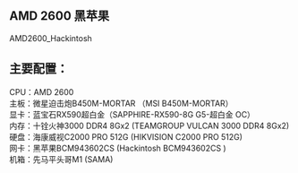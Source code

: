 ## AMD 2600 黑苹果
AMD2600_Hackintosh <br>

## 主要配置：<br>
CPU：AMD 2600<br>
主板：微星迫击炮B450M-MORTAR （MSI B450M-MORTAR）<br>
显卡：蓝宝石RX590超白金（SAPPHIRE-RX590-8G G5-超白金 OC）<br>
内存：十铨火神3000 DDR4 8Gx2 (TEAMGROUP VULCAN 3000 DDR4 8Gx2) <br>
硬盘：海康威视C2000 PRO 512G (HIKVISION C2000 PRO 512G) <br>
网卡：黑苹果BCM943602CS (Hackintosh BCM943602CS )<br>
机箱：先马平头哥M1 (SAMA)<br>

         
   
